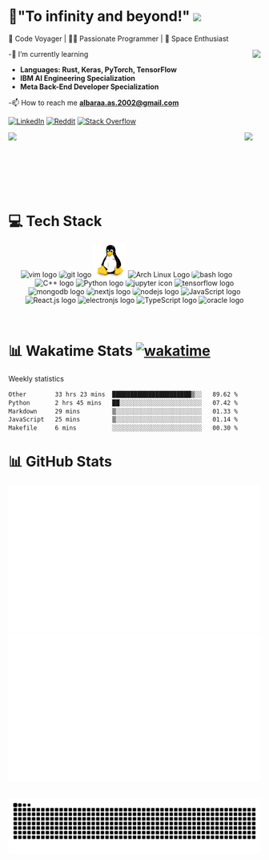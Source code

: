 <!--  <img align="left" height="400" src="https://github.com/chikobara/chikobara/blob/main/08833628.gif?raw=true" /> -->

###

# 💫"To infinity and beyond!" [![](https://visitcount.itsvg.in/api?id=chikobara&icon=0&color=12)](https://visitcount.itsvg.in)

🌌 Code Voyager | 👨‍💻 Passionate Programmer | 🚀 Space Enthusiast

<!-- -🔭 I’m currently working on new project called **"[Memoir](https://github.com/MemoirApplication/Memoir-App)"** -->
<a href="https://github.com/chikobara/gnome-dotfiles/blob/main/astro.png"><img align="right" height="300" src="https://github.com/chikobara/gnome-dotfiles/blob/main/astro.png"></a>

-🌱 I’m currently learning

- **Languages: Rust, Keras, PyTorch, TensorFlow**
- **IBM AI Engineering Specialization**
- **Meta Back-End Developer Specialization**

-📫 How to reach me **<albaraa.as.2002@gmail.com>**

[![LinkedIn](https://img.shields.io/badge/LinkedIn-%230077B5.svg?logo=linkedin&logoColor=white)](https://linkedin.com/in/albaraa-alsmail) [![Reddit](https://img.shields.io/badge/Reddit-%23FF4500.svg?logo=Reddit&logoColor=white)](https://reddit.com/user/chikobara) [![Stack Overflow](https://img.shields.io/badge/-Stackoverflow-FE7A16?logo=stack-overflow&logoColor=white)](https://stackoverflow.com/users/17065744/chikobara)


<a href="https://www.credly.com/badges/20535e30-56e7-4e2a-b117-38ef2a0c8ee3/public_url"><img align="right" height="250" src="https://images.credly.com/size/340x340/images/5fc2d535-e716-46c4-881a-f4822b8da0e5/Cognitive_Class_-_What_is_Data_Science.png"></a>
<a href="https://aasxhp5ab.cc.rs6.net/tn.jsp?f=001_ZhrWlqH8niCr3GOqkquq_1EHL2RrX7mf4wmiPVtEb_LUfXcIRZfxCFFDii7dqUdUYnFeULaCTRJb8Ye4mWomZ0289hHxUdNvj6tWkaKQQPaZZwKjHdU_XHlBQe6SZq4yG640xxZNlSlkbg1HKBUeHfX7HTFGvFniV6v-cgakAJZBYT0JrvkAWgHW0rDWrZOeKs5Mu7wR30T8a8j1TfrTS6m5WSwhIvrHv1liLJjVdlKc87V2z2EkYgH8IReeufs&c=7iMYYO1aR8iIVjBUuQ6SkM1qzkGw5jWW1NnmbICcaIS4vg6pGWmOPg==&ch=AJ_JXeaNmZgdFoEDdjY4xZQEsTk6iCs0Ye2kaa_x2JQcK9AO0hzh7Q=="><img aligh="right" height="250" src="https://ci3.googleusercontent.com/meips/ADKq_NZ8ZIrp-4UPMKE_7l186UNJmmMWPDaXbnyKg1sNIg4u0EIFjTt-E6R4DosV0Tb3jjQEmifScS0Th4smR-v4ydW2cHpkufObyq44nLbMR1W1IO4eHNccQFYdj6Ryy56HYEqDNypzc6vjUPt6Jj5mhjeMdzezYA=s0-d-e1-ft#https://files.constantcontact.com/008cb7e9701/03d93301-a6a2-43c1-93fe-7dc1c3fc9b32.png?rdr=true"></a>


<br><br><br><br><br>


# 💻 Tech Stack

<!---<img align="right" height="250" src="https://media.giphy.com/media/v1.Y2lkPTc5MGI3NjExeDljemplOTh6djRwMm00Z2hsYTBvNXptMnJsbDdiZ3UyeWc3NXBlZyZlcD12MV9pbnRlcm5hbF9naWZfYnlfaWQmY3Q9Zw/nFLW7PNGgN3lI68rdv/giphy.gif" style="border-radius:50%;"/> --->

<div align="center">
  <img src="https://cdn.jsdelivr.net/gh/devicons/devicon/icons/vim/vim-original.svg" height="65" alt="vim logo"  />
  <img src="https://techstack-generator.vercel.app/github-icon.svg" height="65" alt="git logo" style="background-color:white;border-radius:20%;"  />
  <img src="https://raw.githubusercontent.com/devicons/devicon/master/icons/linux/linux-original.svg" height="65" alt="Linux logo"  />
  <img src="https://cdn.jsdelivr.net/gh/devicons/devicon@latest/icons/archlinux/archlinux-original.svg" height="65" alt="Arch Linux Logo"  />
  <img src="https://cdn.jsdelivr.net/gh/devicons/devicon@latest/icons/bash/bash-original.svg" height="65" alt="bash logo"  style="background-color:white;border-radius:20%;"/>
  <img src="https://techstack-generator.vercel.app/cpp-icon.svg" alt="C++ logo" width="65" height="65">
  <img src="https://techstack-generator.vercel.app/python-icon.svg" alt="Python logo" width="65" height="65">
  <img src="https://cdn.jsdelivr.net/gh/devicons/devicon@latest/icons/jupyter/jupyter-original-wordmark.svg" height="65" alt="jupyter icon" style="background-color:white;border-radius:20%;"/>
  <img src="https://cdn.jsdelivr.net/gh/devicons/devicon/icons/tensorflow/tensorflow-original.svg" height="65" alt="tensorflow logo"  />
  <img src="https://cdn.jsdelivr.net/gh/devicons/devicon@latest/icons/mongodb/mongodb-plain-wordmark.svg" height="65" alt="mongodb logo" />
  <img src="https://cdn.jsdelivr.net/gh/devicons/devicon@latest/icons/nextjs/nextjs-original-wordmark.svg" height="65" alt="nextjs logo" style="background-color:white;border-radius:20%;"/>
  <img src="https://cdn.jsdelivr.net/gh/devicons/devicon@latest/icons/nodejs/nodejs-original-wordmark.svg" height="65" alt="nodejs logo" style="background-color:white;border-radius:20%;"/>
  <img src="https://techstack-generator.vercel.app/js-icon.svg" alt="JavaScript logo" width="65" height="65">
  <img src="https://techstack-generator.vercel.app/react-icon.svg" alt="React.js logo" width="65" height="65">
  <img src="https://cdn.jsdelivr.net/gh/devicons/devicon@latest/icons/electron/electron-original.svg" height="65" alt="electronjs logo" />
  <img src="https://techstack-generator.vercel.app/ts-icon.svg" alt="TypeScript logo" width="65" height="65">
  <img src="https://cdn.jsdelivr.net/gh/devicons/devicon/icons/oracle/oracle-original.svg" height="65" alt="oracle logo"  />
  
</div>
<br><br>



# 📊 Wakatime Stats [![wakatime](https://wakatime.com/badge/user/0f89afa4-1089-41cd-81da-b5f372408386.svg)](https://wakatime.com/@0f89afa4-1089-41cd-81da-b5f372408386)
Weekly statistics
<!--START_SECTION:waka-->

```txt
Other        33 hrs 23 mins  ██████████████████████▒░░   89.62 %
Python       2 hrs 45 mins   ██░░░░░░░░░░░░░░░░░░░░░░░   07.42 %
Markdown     29 mins         ▒░░░░░░░░░░░░░░░░░░░░░░░░   01.33 %
JavaScript   25 mins         ▒░░░░░░░░░░░░░░░░░░░░░░░░   01.14 %
Makefile     6 mins          ░░░░░░░░░░░░░░░░░░░░░░░░░   00.30 %
```

<!--END_SECTION:waka-->
###

# 📊 GitHub Stats

![](https://raw.githubusercontent.com/chikobara/github-stats/master/generated/overview.svg#gh-dark-mode-only)
![](https://raw.githubusercontent.com/chikobara/github-stats/master/generated/languages.svg#gh-dark-mode-only)

<br clear="both">
<img src="https://raw.githubusercontent.com/chikobara/chikobara/output/snake.svg" alt="Snake animation" />

<!-- 
###

  <img src="https://github-profile-trophy.vercel.app?username=chikobara&theme=nord&column=-1&row=1&margin-w=8&margin-h=8&no-bg=false&no-frame=false&order=4" height="150" alt="trophy graph"  />
  <img src="https://github-readme-activity-graph.vercel.app/graph?username=chikobara&radius=16&theme=nord&area=true&order=5" height="300" alt="activity-graph graph"  />
</div> -->
